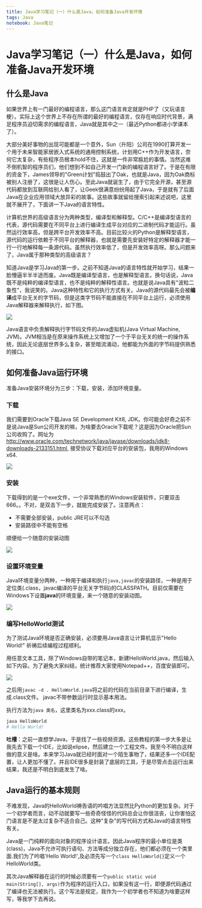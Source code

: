 ```yaml
---
title: Java学习笔记（一）什么是Java，如何准备Java开发环境
tags: Java
notebook: Java笔记
---
```

# Java学习笔记（一）什么是Java，如何准备Java开发环境

## 什么是Java

如果世界上有一门最好的编程语言，那么这门语言肯定就是PHP了（又玩语言梗）。实际上这个世界上不存在所谓的最好的编程语言，仅存在响应时代背景，满足程序员迫切需求的编程语言，Java就是其中之一（最近Python都进小学课本了）。

大部分美好事物的出现可能都是一个意外，Sun（升阳）公司在1990打算开发一个用于未来智能家居嵌入式系统的通用控制系统，计划用C++作为开发语言，奈何它太复杂，有些程序员根本hold不住，这就是一件非常尴尬的事情。当然这难不倒机智的程序员们，他们想到不如自己开发一门新的编程语言好了。于是在有限的资金下，James领导的"Green计划"捣鼓出了Oak，也就是Java，因为Oak商标被别人注册了，这很是让人伤心。至此Java就诞生了，由于它完全开源，甚至源代码都放到互联网给别人看了，让Geek很满意纷纷用起了Java，于是就有了后面Java在企业应用领域大放异彩的故事。这些故事就留给搜索引起来述说吧，这里就不展开了，下面讲一下Java的语言特性。

计算机世界的高级语言分为两种类型，编译型和解释型。C/C++是编译型语言的代表，源代码需要在不同平台上进行编译生成平台对应的二进制代码才能运行。虽然运行效率高，但是跨平台开发效率不高。目前比较火的Python是解释型语言，源代码的运行依赖于不同平台的解释器，也就是需要先安装好特定的解释器才能一行一行地解释每一条源代码。虽然执行效率低了，但是开发效率高呀。那么问题来了，Java属于那种类型的高级语言？

知道Java是学习Java的第一步。之前不知道Java的语言特性就开始学习，结果一脸懵逼半半半途而废。Java既是编译型语言，也是解释型语言。换句话说，Java既不是纯粹的编译型语言，也不是纯粹的解释性语言。也就是说Java具有"波粒二象性"，我说笑的。Java这种特性和它的执行方式有关。Java的源代码最先会被**编译**成平台无关的字节码，但是这类字节码不能直接在不同平台上运行，必须使用Java解释器来解释执行，如下图。

![](http://oex750gzt.bkt.clouddn.com/17-12-13/39017244.jpg)

Java语言中负责解释执行字节码文件的Java虚拟机(Java Virtual Machine, JVM)。JVM相当是在原来操作系统上又增加了一个于平台无关的统一的操作系统，因此无论底层世界多么复杂，甚至暗流涌动，他都能为外面的字节码提供熟悉的接口。

## 如何准备Java运行环境

准备Java安装环境分为三步：下载，安装，添加环境变量。

### 下载

我们需要到Oracle下载Java SE Development Kit8, JDK。你可能会好奇之前不是说Java是Sun公司开发的嘛，为啥要去Oracle下载呢？这是因为Oracle把Sun公司收购了。网址为<http://www.oracle.com/technetwork/java/javase/downloads/jdk8-downloads-2133151.html>, 接受协议下载对应平台的安装包，我用的Windows x64.

![](http://oex750gzt.bkt.clouddn.com/17-12-13/96865288.jpg)

### 安装

下载得到的是一个exe文件，一个非常熟悉的Windows安装软件，只要双击666。。不对，是双击下一步，就能完成安装了。注意两点：

- 不需要全部安装，public JRE可以不勾选
- 安装路径中不能有空格

顺便给一个随意的安装动图

![](http://oex750gzt.bkt.clouddn.com/17-12-13/68797252.jpg)

### 设置环境变量

Java环境变量分两种，一种用于编译和执行`java,javac`的安装路径，一种是用于定位类(.class，javac编译的平台无关字节码)的CLASSPATH。目前仅需要在Windows下设置**java**的环境变量，来一个随意的安装动图。

![](http://oex750gzt.bkt.clouddn.com/17-12-13/67308866.jpg)

### 编写HelloWorld测试

为了测试Java环境是否正确安装，必须要用Java语言让计算机显示"Hello World!" 祈祷后续编程过程顺利。

用任意文本工具，除了Windows自带的笔记本，新建HelloWorld.java，然后输入如下内容。为了避免大家纠结，统计推荐大家使用Notepad++，百度安装即可。

![](http://oex750gzt.bkt.clouddn.com/17-12-13/14090152.jpg)

之后用`javac -d . HelloWorld.java`将之前的代码在当前目录下进行编译，生成.class文件。 javac不带参数运行时显示基本用法。

执行方法为`java 类名`，这里类名为xxx.class的xxx。

```bash
java HelloWorld
# Hello World!
```

**吐槽**：之前一直想学Java，于是找了一些视频资源。这些教程的第一步大多是让我先去下载一个IDE，比如说elipse，然后建立一个工程文件。我至今不明白这样做的意义是啥。本来学习Java就已经时面对一个陌生事物了，结果还多一个IDE配置，让人更加不懂了。并且IDE很多是封装了底层的工具，于是尽管点击运行出来结果，我还是不明白到底发生了啥。

## Java运行的基本规则

不难发现，Java的HelloWorld祷告语的吟唱方法显然比Python的更加复杂。对于一个初学者而言，动不动就要写一些奇奇怪怪的代码总会让你很沮丧，让你害怕这门语言是不是太过复杂不适合自己。这种"复杂"的写代码方式和Java的语言特性有关。

Java是一门纯粹的面向对象的程序设计语言。因此Java程序的最小单位是类(class)，Java不允许可执行语句、方法等成分独立存在，他们都必须在一个类里面.我们为了吟唱'Hello World!',及必须先写一个`class HelloWorld{}`定义一个HelloWorld类。

其次Java解释器在运行的时候必须要有一个`public static void main(String[], args)`作为程序的运行入口，如果没有这一行，即便源代码通过了编译也无法被执行。这个写法是规定，我作为一个初学者也不知道为啥要这样写，等我学下去再说。
